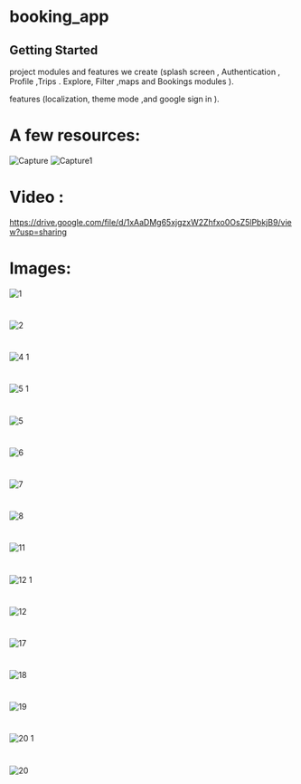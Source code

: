 # booking_app



## Getting Started

project modules and features  we create (splash screen , Authentication , Profile ,Trips . Explore, Filter ,maps and Bookings modules ).

features (localization, theme mode ,and google sign in ).
# A few resources:


![Capture](https://user-images.githubusercontent.com/64233832/193407061-d3898461-69eb-4b97-b40d-9300c6d97f43.JPG)
![Capture1](https://user-images.githubusercontent.com/64233832/193407057-8a8763db-4c6d-4639-991b-ec87ab95851d.JPG)


# Video :
https://drive.google.com/file/d/1xAaDMg65xjgzxW2Zhfxo0OsZ5lPbkjB9/view?usp=sharing


# Images:

![1](https://user-images.githubusercontent.com/64233832/193407725-328952ff-5fac-45e0-9ee6-15226462daee.jpeg)
#
![2](https://user-images.githubusercontent.com/64233832/193407726-5dbbd792-b05c-469b-abce-e433611b6d2f.jpeg)
#
 ![4 1](https://user-images.githubusercontent.com/64233832/193407727-2f3d7cc6-5b4d-4217-b627-6eda32fd454e.jpeg)
 #
 
![5 1](https://user-images.githubusercontent.com/64233832/193407728-fe662b96-87a2-48ba-b4fb-905d764f022b.jpeg)
#
![5](https://user-images.githubusercontent.com/64233832/193407730-c355c8e7-bd9d-4507-85ef-e5a35eadf0f3.jpeg)
#
![6](https://user-images.githubusercontent.com/64233832/193407731-5ca6d27b-3104-455d-bede-95d3cffd911c.jpeg)
#



![7](https://user-images.githubusercontent.com/64233832/193407732-445cc068-acc3-4c90-b838-b8287e88843a.jpeg)
#
![8](https://user-images.githubusercontent.com/64233832/193407733-52accb5b-9492-4aef-a4bf-db8c06eaf91a.jpeg)
#
![11](https://user-images.githubusercontent.com/64233832/193407734-a73bf1fb-5d81-4192-bf6e-fece1288838c.jpeg)
#

![12 1](https://user-images.githubusercontent.com/64233832/193407735-0869c772-61a2-4691-815a-94f2e6c14244.jpeg)
#
![12](https://user-images.githubusercontent.com/64233832/193407737-3748e3e1-a920-4b8a-a813-c44f4a23008e.jpeg)
#
![17](https://user-images.githubusercontent.com/64233832/193407723-0614c7a4-8fa2-4603-a893-3bec4134e23e.jpeg)
#

![18](https://user-images.githubusercontent.com/64233832/193407919-a2b597a0-1f4a-4948-8880-5280733bf748.jpeg)
#
![19](https://user-images.githubusercontent.com/64233832/193407922-02f3d594-c33c-42e2-8e85-c2639f3bc04b.jpeg)
#
![20 1](https://user-images.githubusercontent.com/64233832/193407923-c5e8113f-b15c-4e16-a9f5-7d3cc63baa3f.jpeg)
#
![20](https://user-images.githubusercontent.com/64233832/193407724-f1169271-bd00-4f47-b1ae-f98044b5e9eb.jpeg)



